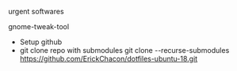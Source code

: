 urgent softwares

gnome-tweak-tool


- Setup github
- git clone repo with submodules
    git clone --recurse-submodules https://github.com/ErickChacon/dotfiles-ubuntu-18.git
